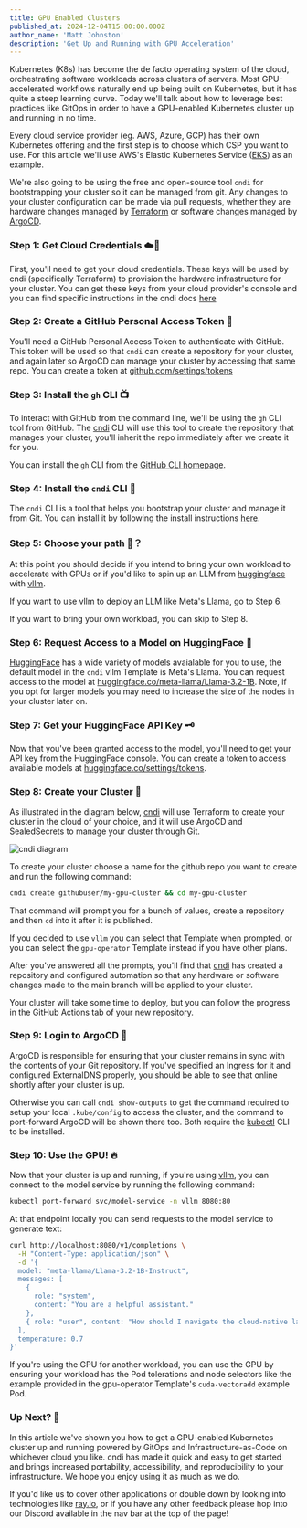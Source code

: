 ```yaml
---
title: GPU Enabled Clusters
published_at: 2024-12-04T15:00:00.000Z
author_name: 'Matt Johnston'
description: 'Get Up and Running with GPU Acceleration'
---
```


Kubernetes (K8s) has become the de facto operating system of the cloud,
orchestrating software workloads across clusters of servers. Most
GPU-accelerated workflows naturally end up being built on Kubernetes, but it has
quite a steep learning curve. Today we'll talk about how to leverage best
practices like GitOps in order to have a GPU-enabled Kubernetes cluster up and
running in no time.

Every cloud service provider (eg. AWS, Azure, GCP) has their own Kubernetes
offering and the first step is to choose which CSP you want to use. For this
article we'll use AWS's Elastic Kubernetes Service
([EKS](https://aws.amazon.com/eks/)) as an example.

We're also going to be using the free and open-source tool `cndi` for
bootstrapping your cluster so it can be managed from git. Any changes to your
cluster configuration can be made via pull requests, whether they are hardware
changes managed by [Terraform](https://terraform.io) or software changes managed
by [ArgoCD](https://argo-cd.readthedocs.io/en/stable/).

### Step 1: Get Cloud Credentials ☁️🔑

First, you'll need to get your cloud credentials. These keys will be used by
cndi (specifically Terraform) to provision the hardware infrastructure for your
cluster. You can get these keys from your cloud provider's console and you can
find specific instructions in the cndi docs
[here](https://github.com/polyseam/cndi/tree/main/docs/cloud-setup)

### Step 2: Create a GitHub Personal Access Token 🔐

You'll need a GitHub Personal Access Token to authenticate with GitHub. This
token will be used so that `cndi` can create a repository for your cluster, and
again later so ArgoCD can manage your cluster by accessing that same repo. You
can create a token at
[github.com/settings/tokens](https://github.com/settings/tokens)

### Step 3: Install the `gh` CLI 📺

To interact with GitHub from the command line, we'll be using the `gh` CLI tool
from GitHub. The
[cndi](https://cndi.run/gh?utm_content=blog_cndi-gpu-enabled_cndi_link&utm_campaign=cndi-gpu-enabled_blog&utm_source=https://cndi.dev/blog/gpu-enabled&utm_medium=blog&utm_id=8063)
CLI will use this tool to create the repository that manages your cluster,
you'll inherit the repo immediately after we create it for you.

You can install the `gh` CLI from the
[GitHub CLI homepage](https://cli.github.com/).

### Step 4: Install the `cndi` CLI 🚀

The `cndi` CLI is a tool that helps you bootstrap your cluster and manage it
from Git. You can install it by following the install instructions
[here](https://cndi.run/gh?utm_content=blog_cndi-how-to-eject_cndi_link&utm_campaign=cndi-how-to-eject_blog&utm_source=https://cndi.dev/blog/cndi-how-to-eject&utm_medium=blog&utm_id=8063).

### Step 5: Choose your path 🤗？

At this point you should decide if you intend to bring your own workload to
accelerate with GPUs or if you'd like to spin up an LLM from
[huggingface](https://huggingface.co) with
[vllm](https://docs.vllm.ai/en/latest/).

If you want to use vllm to deploy an LLM like Meta's Llama, go to Step 6.

If you want to bring your own workload, you can skip to Step 8.

### Step 6: Request Access to a Model on HuggingFace 🦙

[HuggingFace](https://huggingface.co) has a wide variety of models avaialable
for you to use, the default model in the `cndi` vllm Template is Meta's Llama.
You can request access to the model at
[huggingface.co/meta-llama/Llama-3.2-1B](https://huggingface.co/meta-llama/Llama-3.2-1B).
Note, if you opt for larger models you may need to increase the size of the
nodes in your cluster later on.

### Step 7: Get your HuggingFace API Key 🗝

Now️ that you've been granted access to the model, you'll need to get your API
key from the HuggingFace console. You can create a token to access available
models at
[huggingface.co/settings/tokens](https://huggingface.co/settings/tokens).

### Step 8: Create your Cluster 🚀

As illustrated in the diagram below,
[cndi](https://cndi.run/gh?utm_content=blog_cndi-gpu-enabled_cndi_link&utm_campaign=cndi-gpu-enabled_blog&utm_source=https://cndi.dev/blog/gpu-enabled&utm_medium=blog&utm_id=8063)
will use Terraform to create your cluster in the cloud of your choice, and it
will use ArgoCD and SealedSecrets to manage your cluster through Git.

![cndi diagram](/images/blog/gpu-enabled/cndi-diagram.png)

To create your cluster choose a name for the github repo you want to create and
run the following command:

```bash
cndi create githubuser/my-gpu-cluster && cd my-gpu-cluster
```

That command will prompt you for a bunch of values, create a repository and then
`cd` into it after it is published.

If you decided to use `vllm` you can select that Template when prompted, or you
can select the `gpu-operator` Template instead if you have other plans.

After you've answered all the prompts, you'll find that
[cndi](https://cndi.run/gh?utm_content=blog_cndi-gpu-enabled_cndi_link&utm_campaign=cndi-gpu-enabled_blog&utm_source=https://cndi.dev/blog/gpu-enabled&utm_medium=blog&utm_id=8063)
has created a repository and configured automation so that any hardware or
software changes made to the main branch will be applied to your cluster.

Your cluster will take some time to deploy, but you can follow the progress in
the GitHub Actions tab of your new repository.

### Step 9: Login to ArgoCD 🔮

ArgoCD is responsible for ensuring that your cluster remains in sync with the
contents of your Git repository. If you've specified an Ingress for it and
configured ExternalDNS properly, you should be able to see that online shortly
after your cluster is up.

Otherwise you can call `cndi show-outputs` to get the command required to setup
your local `.kube/config` to access the cluster, and the command to port-forward
ArgoCD will be shown there too. Both require the
[kubectl](https://kubernetes.io/docs/tasks/tools/#kubectl) CLI to be installed.

### Step 10: Use the GPU! 🔥

Now that your cluster is up and running, if you're using
[vllm](https://docs.vllm.ai/en/latest/), you can connect to the model service by
running the following command:

```bash
kubectl port-forward svc/model-service -n vllm 8080:80
```

At that endpoint locally you can send requests to the model service to generate
text:

```bash
curl http://localhost:8080/v1/completions \
  -H "Content-Type: application/json" \
  -d '{
  model: "meta-llama/Llama-3.2-1B-Instruct",
  messages: [
    {
      role: "system",
      content: "You are a helpful assistant."
    },
    { role: "user", content: "How should I navigate the cloud-native landscape?" }
  ],
  temperature: 0.7
}'
```

If you're using the GPU for another workload, you can use the GPU by ensuring
your workload has the Pod tolerations and node selectors like the example
provided in the gpu-operator Template's `cuda-vectoradd` example Pod.

### Up Next? 👀

In this article we've shown you how to get a GPU-enabled Kubernetes cluster up
and running powered by GitOps and Infrastructure-as-Code on whichever cloud you
like. cndi has made it quick and easy to get started and brings increased
portability, accessibility, and reproducibility to your infrastructure. We hope
you enjoy using it as much as we do.

If you'd like us to cover other applications or double down by looking into
technologies like [ray.io](https://ray.io), or if you have any other feedback
please hop into our Discord available in the nav bar at the top of the page!
